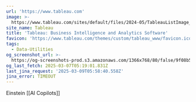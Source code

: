 ```yaml
---
url: 'https://www.tableau.com'
image: >-
  https://www.tableau.com/sites/default/files/2024-05/TableauListImage_1024x512.png
site_name: Tableau
title: 'Tableau: Business Intelligence and Analytics Software'
favicon: 'https://www.tableau.com/themes/custom/tableau_www/favicon.ico'
tags:
  - Data-Utilities
og_screenshot_url: >-
  https://og-screenshots-prod.s3.amazonaws.com/1366x768/80/false/9f08b5a99c6c9f62c7b1c97611500f5db6b140a14c8c8c4a5b34b00faaad2427.jpeg
og_last_fetch: 2025-03-07T05:19:01.831Z
last_jina_request: '2025-03-09T05:58:40.558Z'
jina_error: TIMEOUT
---
```


Einstein [[AI Copilots]]

